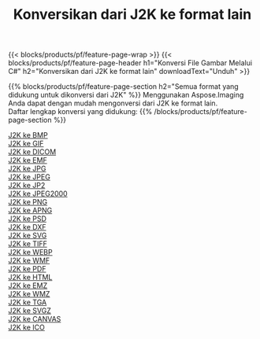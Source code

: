 ﻿---
title: Konversikan dari J2K ke format lain 
weight: 3920
url: /id/net/conversion/from/j2k 
lang: id
langdirlevel: 2
locales: zh-hans,ja,it,ru,de,es,fr,nl,id,lt,pl,pt,vi,tr,ko,zh-hant,ar,hi,th,sv,cs,uk,he
description: Menggunakan Aspose.Imaging Anda dapat dengan mudah mengonversi dari J2K ke format lain
---

{{< blocks/products/pf/feature-page-wrap >}}
{{< blocks/products/pf/feature-page-header h1="Konversi File Gambar Melalui C#" h2="Konversikan dari J2K ke format lain" downloadText="Unduh" >}}


{{% blocks/products/pf/feature-page-section  h2="Semua format yang didukung untuk dikonversi dari J2K" %}}
Menggunakan Aspose.Imaging Anda dapat dengan mudah mengonversi dari J2K ke format lain.
<br/>
Daftar lengkap konversi yang didukung:
{{% /blocks/products/pf/feature-page-section %}}
<div class="container-fluid productfamilypage bg-gray">
    <div class="convertypes bg-gray agp-content section">
        <div class="container">
		<div class="row other-converters">
		    <div class='col-md-2 other-converter remove-lp remove-rp'><a href="/imaging/id/net/conversion/j2k-to-bmp" >J2K ke BMP</a></div><div class='col-md-2 other-converter remove-lp remove-rp'><a href="/imaging/id/net/conversion/j2k-to-gif" >J2K ke GIF</a></div><div class='col-md-2 other-converter remove-lp remove-rp'><a href="/imaging/id/net/conversion/j2k-to-dicom" >J2K ke DICOM</a></div><div class='col-md-2 other-converter remove-lp remove-rp'><a href="/imaging/id/net/conversion/j2k-to-emf" >J2K ke EMF</a></div><div class='col-md-2 other-converter remove-lp remove-rp'><a href="/imaging/id/net/conversion/j2k-to-jpg" >J2K ke JPG</a></div><div class='col-md-2 other-converter remove-lp remove-rp'><a href="/imaging/id/net/conversion/j2k-to-jpeg" >J2K ke JPEG</a></div><div class='col-md-2 other-converter remove-lp remove-rp'><a href="/imaging/id/net/conversion/j2k-to-jp2" >J2K ke JP2</a></div><div class='col-md-2 other-converter remove-lp remove-rp'><a href="/imaging/id/net/conversion/j2k-to-jpeg2000" >J2K ke JPEG2000</a></div><div class='col-md-2 other-converter remove-lp remove-rp'><a href="/imaging/id/net/conversion/j2k-to-png" >J2K ke PNG</a></div><div class='col-md-2 other-converter remove-lp remove-rp'><a href="/imaging/id/net/conversion/j2k-to-apng" >J2K ke APNG</a></div><div class='col-md-2 other-converter remove-lp remove-rp'><a href="/imaging/id/net/conversion/j2k-to-psd" >J2K ke PSD</a></div><div class='col-md-2 other-converter remove-lp remove-rp'><a href="/imaging/id/net/conversion/j2k-to-dxf" >J2K ke DXF</a></div><div class='col-md-2 other-converter remove-lp remove-rp'><a href="/imaging/id/net/conversion/j2k-to-svg" >J2K ke SVG</a></div><div class='col-md-2 other-converter remove-lp remove-rp'><a href="/imaging/id/net/conversion/j2k-to-tiff" >J2K ke TIFF</a></div><div class='col-md-2 other-converter remove-lp remove-rp'><a href="/imaging/id/net/conversion/j2k-to-webp" >J2K ke WEBP</a></div><div class='col-md-2 other-converter remove-lp remove-rp'><a href="/imaging/id/net/conversion/j2k-to-wmf" >J2K ke WMF</a></div><div class='col-md-2 other-converter remove-lp remove-rp'><a href="/imaging/id/net/conversion/j2k-to-pdf" >J2K ke PDF</a></div><div class='col-md-2 other-converter remove-lp remove-rp'><a href="/imaging/id/net/conversion/j2k-to-html" >J2K ke HTML</a></div><div class='col-md-2 other-converter remove-lp remove-rp'><a href="/imaging/id/net/conversion/j2k-to-emz" >J2K ke EMZ</a></div><div class='col-md-2 other-converter remove-lp remove-rp'><a href="/imaging/id/net/conversion/j2k-to-wmz" >J2K ke WMZ</a></div><div class='col-md-2 other-converter remove-lp remove-rp'><a href="/imaging/id/net/conversion/j2k-to-tga" >J2K ke TGA</a></div><div class='col-md-2 other-converter remove-lp remove-rp'><a href="/imaging/id/net/conversion/j2k-to-svgz" >J2K ke SVGZ</a></div><div class='col-md-2 other-converter remove-lp remove-rp'><a href="/imaging/id/net/conversion/j2k-to-canvas" >J2K ke CANVAS</a></div><div class='col-md-2 other-converter remove-lp remove-rp'><a href="/imaging/id/net/conversion/j2k-to-ico" >J2K ke ICO</a></div>
                </div>
        </div>
    </div>
</div>
<br/>

